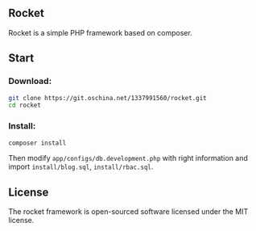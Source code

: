 ## Rocket

Rocket is a simple PHP framework based on composer. 

## Start

### Download:

```bash
git clone https://git.oschina.net/1337991560/rocket.git
cd rocket
```

### Install:

```bash
composer install
```

Then modify `app/configs/db.development.php` with right information and import `install/blog.sql`, `install/rbac.sql`.

## License

The rocket framework is open-sourced software licensed under the MIT license.
